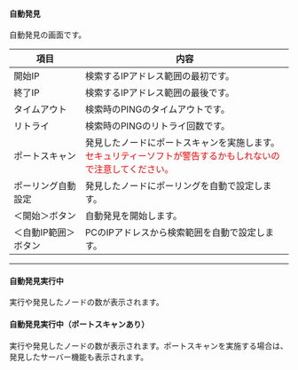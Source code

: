 #### 自動発見
<div class="text-xl mb-4">
自動発見の画面です。
</div>

<div class="text-xl">

|項目|内容|
|----|----|
|開始IP|検索するIPアドレス範囲の最初です。|
|終了IP|検索するIPアドレス範囲の最後です。|
|タイムアウト|検索時のPINGのタイムアウトです。|
|リトライ|検索時のPINGのリトライ回数です。|
|ポートスキャン|発見したノードにポートスキャンを実施します。<br><span style="color:red">セキュリティーソフトが警告するかもしれないので注意してください。</span> |
|ポーリング自動設定|発見したノードにポーリングを自動で設定します。|
|＜開始＞ボタン|自動発見を開始します。|
|＜自動IP範囲＞ボタン|PCのIPアドレスから検索範囲を自動で設定します。|


</div>

---
#### 自動発見実行中

<div class="text-xl">
実行や発見したノードの数が表示されます。
</div>

#### 自動発見実行中（ポートスキャンあり）

<div class="text-xl">
実行や発見したノードの数が表示されます。ポートスキャンを実施する場合は、発見したサーバー機能も表示されます。
</div>

